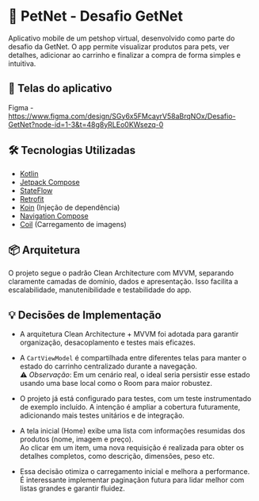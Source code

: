 # 🐾 PetNet - Desafio GetNet

Aplicativo mobile de um petshop virtual, desenvolvido como parte do desafio da GetNet. O app permite visualizar produtos para pets, ver detalhes, adicionar ao carrinho e finalizar a compra de forma simples e intuitiva.

## 📱 Telas do aplicativo
Figma - https://www.figma.com/design/SGy6x5FMcayrV58aBrqNOx/Desafio-GetNet?node-id=1-3&t=48g8yRLEo0KWsezq-0

## 🛠️ Tecnologias Utilizadas

- [Kotlin](https://kotlinlang.org/)
- [Jetpack Compose](https://developer.android.com/jetpack/compose)
- [StateFlow](https://developer.android.com/kotlin/flow/stateflow-and-sharedflow)
- [Retrofit](https://square.github.io/retrofit/)
- [Koin](https://insert-koin.io/) (Injeção de dependência)
- [Navigation Compose](https://developer.android.com/jetpack/compose/navigation)
- [Coil](https://coil-kt.github.io/coil/) (Carregamento de imagens)

## 📦 Arquitetura

O projeto segue o padrão Clean Architecture com MVVM, separando claramente camadas de domínio, dados e apresentação. Isso facilita a escalabilidade, manutenibilidade e testabilidade do app.

## 💡 Decisões de Implementação

- A arquitetura Clean Architecture + MVVM foi adotada para garantir organização, desacoplamento e testes mais eficazes.

- A `CartViewModel` é compartilhada entre diferentes telas para manter o estado do carrinho centralizado durante a navegação.  
  ⚠️ *Observação*: Em um cenário real, o ideal seria persistir esse estado usando uma base local como o Room para maior robustez.

- O projeto já está configurado para testes, com um teste instrumentado de exemplo incluído. A intenção é ampliar a cobertura futuramente, adicionando mais testes unitários e de integração.

- A tela inicial (Home) exibe uma lista com informações resumidas dos produtos (nome, imagem e preço).  
  Ao clicar em um item, uma nova requisição é realizada para obter os detalhes completos, como descrição, dimensões, peso etc.

- Essa decisão otimiza o carregamento inicial e melhora a performance.  
  É interessante implementar paginaçãon futura para lidar melhor com listas grandes e garantir fluidez.
